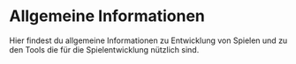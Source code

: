 # Allgemeine Informationen

Hier findest du allgemeine Informationen zu Entwicklung von Spielen und zu den Tools die für die Spielentwicklung nützlich sind.

